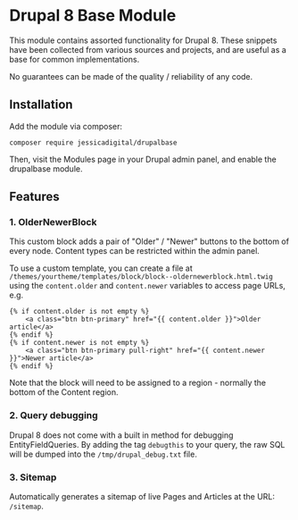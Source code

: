 # Drupal 8 Base Module

This module contains assorted functionality for Drupal 8. These snippets have been collected from various sources and projects, and are useful as a base for common implementations.

No guarantees can be made of the quality / reliability of any code.

## Installation

Add the module via composer:

```composer require jessicadigital/drupalbase```

Then, visit the Modules page in your Drupal admin panel, and enable the drupalbase module.

## Features

### 1. OlderNewerBlock

This custom block adds a pair of "Older" / "Newer" buttons to the bottom of every node. Content types can be restricted within the admin panel.

To use a custom template, you can create a file at ```/themes/yourtheme/templates/block/block--oldernewerblock.html.twig``` using the ```content.older``` and ```content.newer``` variables to access page URLs, e.g.

``` twig
{% if content.older is not empty %}
    <a class="btn btn-primary" href="{{ content.older }}">Older article</a>
{% endif %}
{% if content.newer is not empty %}
    <a class="btn btn-primary pull-right" href="{{ content.newer }}">Newer article</a>
{% endif %}
```

Note that the block will need to be assigned to a region - normally the bottom of the Content region.

### 2. Query debugging

Drupal 8 does not come with a built in method for debugging EntityFieldQueries. By adding the tag ```debugthis``` to your query, the raw SQL will be dumped into the ```/tmp/drupal_debug.txt``` file.

### 3. Sitemap

Automatically generates a sitemap of live Pages and Articles at the URL: ```/sitemap```.